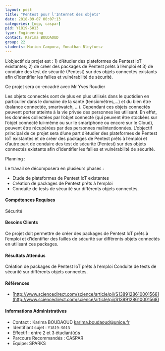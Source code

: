 ```yaml
---
layout: post
title: "Pentest pour l'Internet des objets"
date: 2018-09-07 00:07:13
categories: [oqp, caspar]
pid: Y1819-S013
type: Engineering
contact: Karima BOUDAOUD
group: 22
students: Marion Campora, Yonathan Bleyfuesz
---
```

       
L’objectif du projet est : 1) d’étudier des plateformes de Pentest IoT existantes; 2) de créer des packages de Pentest prêts à l’emploi et 3) de conduire des test de sécurité (Pentest) sur des objets connectés existants afin d’identifier les failles et vulnérabilité de sécurité.



Ce projet sera co-encadré avec Mr Yves Roudier

Les objets connectés sont de plus en plus utilisés dans le quotidien en particulier dans le domaine de la santé (tensiomètres,…) et du bien être (balance connectée, smartwatch, …). Cependant ces objets connectés peuvent porter atteinte à la vie privée des personnes les utilisant. En effet, les données collectées par l’objet connecté (qui peuvent être stockées sur l’objet connecté lui-même ou sur le smartphone ou encore sur le Cloud), peuvent être récupérées par des personnes malintentionnées. 
L’objectif principal de ce projet sera d’une part d’étudier des plateformes de Pentest IoT existantes et de créer des packages de Pentest prêts à l’emploi et d’autre part de conduire des test de sécurité (Pentest) sur des objets connectés existants afin d’identifier les failles et vulnérabilité de sécurité.

Planning :

Le travail se décomposera en plusieurs phases :

- Etude de plateformes de Pentest IoT existantes
- Création de packages de Pentest prêts à l’emploi
- Conduite de tests de sécurité sur différents objets connectés. 


#### Compétences Requises
Sécurité



     

#### Besoins Clients
Ce projet doit permettre de créer des packages de Pentest IoT prêts à l’emploi et d’identifier des failles de sécurité sur différents objets connectés en utilisant ces packages.


#### Résultats Attendus
Création de packages de Pentest IoT prêts à l’emploi
Conduite de tests de sécurité sur différents objets connectés. 


#### Références

  * [http://www.sciencedirect.com/science/article/pii/S1389128610001568](http://www.sciencedirect.com/science/article/pii/S1389128610001568)

#### Informations Administratives
  * Contact : Karima BOUDAOUD <karima.boudaoud@unice.fr>
  * Identifiant sujet : `Y1819-S013`
  * Effectif : entre 2 et 3 étudiant(e)s
  * Parcours Recommandés : CASPAR
  * Équipe: SPARKS

     